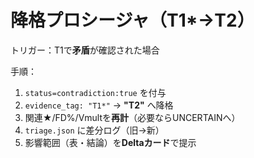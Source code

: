 # 降格プロシージャ（T1*→T2）

トリガー：T1で**矛盾**が確認された場合

手順：
1. `status=contradiction:true` を付与
2. `evidence_tag: "T1*"` → **"T2"** へ降格
3. 関連★/FD%/Vmultを**再計**（必要ならUNCERTAINへ）
4. `triage.json` に差分ログ（旧→新）
5. 影響範囲（表・結論）を**Deltaカード**で提示
